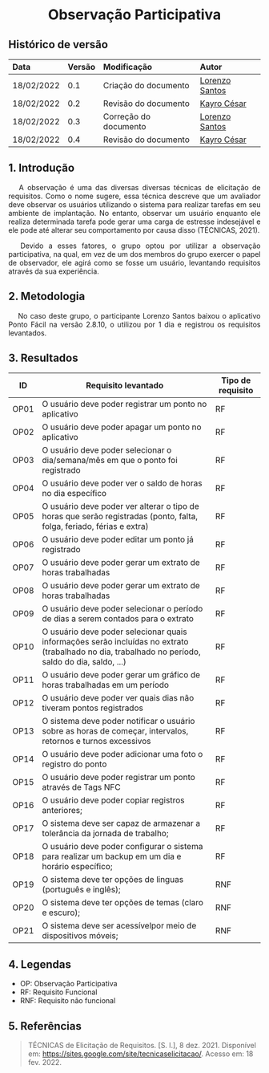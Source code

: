 # <center> Observação Participativa


## Histórico de versão<br>

|    Data    | Versão |                Modificação                |       Autor        |
| :-------- | :---- | :--------------------------------------- | :---------------- |
| 18/02/2022 |  0.1   | Criação do documento |  [Lorenzo Santos](https://github.com/lorenzo7377)   |
| 18/02/2022 |  0.2   | Revisão do documento |  [Kayro César](https://github.com/kayrocesar)   |
| 18/02/2022 |  0.3   | Correção do documento |  [Lorenzo Santos](https://github.com/lorenzo7377)   |
| 18/02/2022 |  0.4   | Revisão do documento |  [Kayro César](https://github.com/kayrocesar)   |


## 1. Introdução

<p align="justify">&emsp;
    A observação é uma das diversas diversas técnicas de elicitação de requisitos. Como o nome sugere, essa técnica descreve que um avaliador deve observar os usuários utilizando o sistema para realizar tarefas em seu ambiente de implantação. No entanto, observar um usuário enquanto ele realiza determinada tarefa pode gerar uma carga de estresse indesejável e ele pode até alterar seu comportamento por causa disso (TÉCNICAS, 2021).
</p>

<p align="justify">&emsp;
    Devido a esses fatores, o grupo optou por utilizar a observação participativa, na qual, em vez de um dos membros do grupo exercer o papel de observador, ele agirá como se fosse um usuário, levantando requisitos através da sua experiência.
</p>


## 2. Metodologia
<p align="justify">&emsp;
   No caso deste grupo, o participante Lorenzo Santos baixou o aplicativo Ponto Fácil na versão 2.8.10, o utilizou por 1 dia e registrou os requisitos levantados.
</p>

## 3. Resultados
|ID| Requisito levantado | Tipo de requisito |
| -- | -- | -- |
| OP01 | O usuário deve poder registrar um ponto no aplicativo | RF |
| OP02 | O usuário deve poder apagar um ponto no aplicativo| RF |
| OP03 | O usuário deve poder selecionar o dia/semana/mês em que o ponto foi registrado | RF |
| OP04 | O usuário deve poder ver o saldo de horas no dia específico | RF |
| OP05 | O usuário deve poder ver alterar o tipo de horas que serão registradas (ponto, falta, folga, feriado, férias e extra) | RF |
| OP06 | O usuário deve poder editar um ponto já registrado | RF |
| OP07 | O usuário deve poder gerar um extrato de horas trabalhadas | RF |
| OP08 | O usuário deve poder gerar um extrato de horas trabalhadas | RF |
| OP09 | O usuário deve poder selecionar o período de dias a serem contados para o extrato | RF |
| OP10 | O usuário deve poder selecionar quais informações serão incluídas no extrato (trabalhado no dia, trabalhado no período, saldo do dia, saldo, ...) | RF |
| OP11 | O usuário deve poder gerar um gráfico de horas trabalhadas em um período| RF |
| OP12 | O usuário deve poder ver quais dias não tiveram pontos registrados | RF |
| OP13 | O sistema deve poder notificar o usuário sobre as horas de começar, intervalos, retornos e turnos excessivos| RF |
| OP14 | O usuário deve poder adicionar uma foto o registro do ponto| RF |
| OP15 | O usuário deve poder registrar um ponto através de Tags NFC| RF |
| OP16 | O usuário deve poder copiar registros anteriores; | RF |
| OP17 | O sistema deve ser capaz de armazenar a tolerância da jornada de trabalho; | RF |
| OP18 | O usuário deve poder configurar o sistema para realizar um backup em um dia e horário específico; | RF |
| OP19 | O sistema deve ter opções de linguas (português e inglês); | RNF|
| OP20 | O sistema deve ter opções de temas (claro e escuro); | RNF |
| OP21 | O sistema deve ser acessívelpor meio de dispositivos móveis; | RNF |

## 4. Legendas

- OP: Observação Participativa
- RF: Requisito Funcional
- RNF: Requisito não funcional

## 5. Referências
> TÉCNICAS de Elicitação de Requisitos. [S. l.], 8 dez. 2021. Disponível em: https://sites.google.com/site/tecnicaselicitacao/. Acesso em: 18 fev. 2022.
